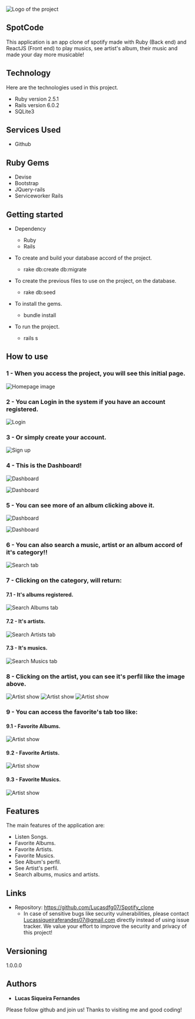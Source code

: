 
![Logo of the project](https://github.com/Lucasdfg07/Spotify_clone/blob/master/app/javascript/assets/images/logo.png)


## SpotCode
This application is an app clone of spotify made with Ruby (Back end) and ReactJS (Front end) to play musics, see artist's album, their music and made your day more musicable!


## Technology 

Here are the technologies used in this project.

* Ruby version  2.5.1
* Rails version 6.0.2
* SQLite3

## Services Used

* Github

## Ruby Gems

* Devise
* Bootstrap
* JQuery-rails
* Serviceworker Rails


## Getting started

* Dependency
  - Ruby  
  - Rails

* To create and build your database accord of the project.
  - rake db:create db:migrate
  
* To create the previous files to use on the project, on the database.
  - rake db:seed
  
* To install the gems.
  - bundle install
  
* To run the project.
  - rails s

## How to use

### 1 - When you access the project, you will see this initial page.

![Homepage image](https://github.com/Lucasdfg07/Spotify_clone/blob/master/public/readme_photos/17.png)

### 2 - You can Login in the system if you have an account registered.

![Login](https://github.com/Lucasdfg07/Spotify_clone/blob/master/public/readme_photos/16.png)

### 3 - Or simply create your account.

![Sign up](https://github.com/Lucasdfg07/Spotify_clone/blob/master/public/readme_photos/15.png)

### 4 - This is the Dashboard!

![Dashboard](https://github.com/Lucasdfg07/Spotify_clone/blob/master/public/readme_photos/14.png)

![Dashboard](https://github.com/Lucasdfg07/Spotify_clone/blob/master/public/readme_photos/13.png)

### 5 - You can see more of an album clicking above it.

![Dashboard](https://github.com/Lucasdfg07/Spotify_clone/blob/master/public/readme_photos/12.png)

![Dashboard](https://github.com/Lucasdfg07/Spotify_clone/blob/master/public/readme_photos/11.png)

### 6 - You can also search a music, artist or an album accord of it's category!!

![Search tab](![Dashboard](https://github.com/Lucasdfg07/Spotify_clone/blob/master/public/readme_photos/10.png))

### 7 - Clicking on the category, will return:

  #### 7.1 - It's albums registered.

![Search Albums tab](![Dashboard](https://github.com/Lucasdfg07/Spotify_clone/blob/master/public/readme_photos/9.png))

  #### 7.2 - It's artists.

![Search Artists tab](![Dashboard](https://github.com/Lucasdfg07/Spotify_clone/blob/master/public/readme_photos/8.png))

  #### 7.3 - It's musics.

![Search Musics tab](![Dashboard](https://github.com/Lucasdfg07/Spotify_clone/blob/master/public/readme_photos/7.png))

### 8 - Clicking on the artist, you can see it's perfil like the image above.

![Artist show](![Dashboard](https://github.com/Lucasdfg07/Spotify_clone/blob/master/public/readme_photos/6.png))
![Artist show](![Dashboard](https://github.com/Lucasdfg07/Spotify_clone/blob/master/public/readme_photos/5.png))
![Artist show](![Dashboard](https://github.com/Lucasdfg07/Spotify_clone/blob/master/public/readme_photos/4.png))

### 9 - You can access the favorite's tab too like:
  #### 9.1 - Favorite Albums.
![Artist show](![Dashboard](https://github.com/Lucasdfg07/Spotify_clone/blob/master/public/readme_photos/3.png))

  #### 9.2 - Favorite Artists.
![Artist show](![Dashboard](https://github.com/Lucasdfg07/Spotify_clone/blob/master/public/readme_photos/2.png))

  #### 9.3 - Favorite Musics.
![Artist show](![Dashboard](https://github.com/Lucasdfg07/Spotify_clone/blob/master/public/readme_photos/1.png))


## Features

The main features of the application are:
 - Listen Songs.
 - Favorite Albums.
 - Favorite Artists.
 - Favorite Musics.
 - See Album's perfil.
 - See Artist's perfil.
 - Search albums, musics and artists.


## Links
  - Repository: https://github.com/Lucasdfg07/Spotify_clone
    - In case of sensitive bugs like security vulnerabilities, please contact
      Lucassiqueiraferandes07@gmail.com directly instead of using issue tracker. We value your effort
      to improve the security and privacy of this project!

  ## Versioning

  1.0.0.0


  ## Authors

  * **Lucas Siqueira Fernandes** 

  Please follow github and join us!
  Thanks to visiting me and good coding!

